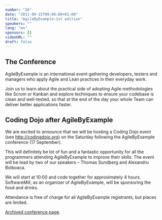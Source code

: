 ```yaml
---
number: "26"
date: "2011-09-15T09:00:00+01:00"
title: "AgileByExample–1st edition"
speakers: ""
lang: "en"
sponsors: []
videoURL: ""
draft: false
---
```


## The Conference

AgileByExample is an international event gathering developers, testers and managers who apply Agile and Lean practices in their everyday work.

Join us to learn about the practical side of adopting Agile methodologies like Scrum or Kanban and explore techniques to ensure your codebase is clean and well-tested, so that at the end of the day your whole Team can deliver better applications faster.

## Coding Dojo after AgileByExample

We are excited to announce that we will be hosting a Coding Dojo event (see http://codingdojo.org) on the Saturday following the AgileByExample conference (17 September).

This will definitely be lot of fun and a fantastic opportunity for all the programmers attending AgileByExample to improve their skills. The event will be lead by two of our speakers – Thomas Sundberg and Alexandru Bolboaca.

We will start at 10:00 and code together for approximately 4 hours. SoftwareMill, as an organizer of AgileByExample, will be sponsoring the food and drinks.

Attendance is free of charge for all AgileByExample registrants, but places are limited.

<a href="https://web.archive.org/web/20120214105717/http://www.agilebyexample.com/" target="_blank">Archived conference page</a>.
